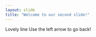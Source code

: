 ```yaml
---
layout: slide
title: "Welcome to our second slide!"
---
```

Lovely line
Use the left arrow to go back!
